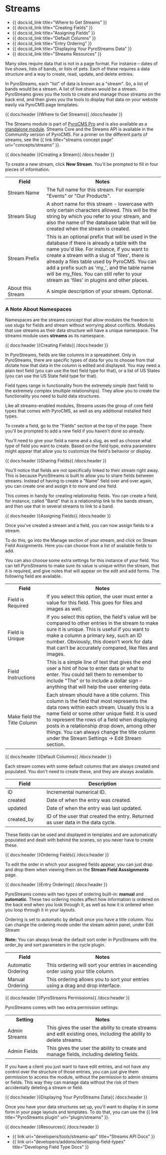 # Streams

* {{ docs:id_link title="Where to Get Streams" }}
* {{ docs:id_link title="Creating Fields" }}
* {{ docs:id_link title="Assigning Fields" }}
* {{ docs:id_link title="Default Columns" }}
* {{ docs:id_link title="Entry Ordering" }}
* {{ docs:id_link title="Displaying Your PyroStreams Data" }}
* {{ docs:id_link title="Streams Resources" }}

Many sites require data that is not in a page format. For instance – dates of live shows, lists of bands, or lists of pets. Each of these requires a data structure and a way to create, read, update, and delete entries.

In PyroStreams, each "list" of data is known as a "stream". So, a list of bands would be a stream. A list of live shows would be a stream. PyroStreams gives you the tools to create and manage those streams on the back end, and then gives you the tools to display that data on your website easily via PyroCMS page templates.

{{ docs:header }}Where to Get Streams{{ /docs:header }}

The Streams module is part of [PyroCMS Pro](https://www.pyrocms.com/store/details/pyrocms_professional) and is also available as a [standalone module](https://www.pyrocms.com/store/details/pyrostreams). Streams Core and the Streams API is available in the Community version of PyroCMS. For a primer on the different parts of streams, see the {{ link title="streams concept page" uri="concepts/streams" }}.

{{ docs:header }}Creating a Stream{{ /docs:header }}

To create a new stream, click **New Stream**. You'll be prompted to fill in four pieces of information.

<table>
	<tr>
		<th width="25%">Field</th>
		<th>Notes</th>
	</tr>
	<tr>
		<td>Stream Name</td>
		<td>The full name for this stream. For example "Events" or "Our Products".</td>
	</tr>
	<tr>
		<td>Stream Slug</td>
		<td>A short name for this stream - lowercase with only certain characters allowed. This will be the string by which you refer to your stream, and also the name of the database table that will be created when the stream is created.</td>
	</tr>
	<tr>
		<td>Stream Prefix</td>
		<td>This is an optional prefix that will be used in the database if there is already a table with the name you'd like. For instance, if you want to create a stream with a slug of 'files', there is already a files table used by PyroCMS. You can add a prefix such as 'my_', and the table name will be my_files. You can still refer to your stream as 'files' in plugins and other places.</td>
	</tr>
	<tr>
		<td>About this Stream</td>
		<td>A simple description of your stream. Optional.</td>
	</tr>
</table>

### A Note About Namespaces

Namespaces are the streams concept that allow modules the freedom to use slugs for fields and stream without worrying about conflicts. Modules that use streams as their data structure will have a unique namespace. The streams module uses **streams** as its namespace.

{{ docs:header }}Creating Fields{{ /docs:header }}

In PyroStreams, fields are like columns in a spreadsheet. Only in PyroStreams, there are specific types of data for you to choose from that dictate how that data in the column is edited and displayed. You may need a plain text field (you can use the text field type for that), or a list of US States (you can use the US State field type for that).

Field types range in functionality from the extremely simple (text field) to the extremely complex (multiple relationships). They allow you to create the functionality you need to build data structures.

Like all streams-enabled modules, Streams usses the group of core field types that comes with PyroCMS, as well as any additional installed field types.

To create a field, go to the "Fields" section at the top of the page. There you'll be prompted to add a new field if you haven't done so already.

You'll need to give your field a name and a slug, as well as choose what type of field you want to create. Based on the field type, extra parameters might appear that allow you to customize the field's behavior or display.

{{ docs:header }}Sharing Fields{{ /docs:header }}

You’ll notice that fields are not specifically linked to their stream right away. This is because PyroStreams is built to allow you to share fields between streams. Instead of having to create a "Name" field over and over again, you can create one and assign it to more and one field.

This comes in handy for creating relationship fields. You can create a field, for instance, called "Band" that is a relationship link to the bands stream, and then use that in several streams to link to a band.

{{ docs:header }}Assigning Fields{{ /docs:header }}

Once you've created a stream and a field, you can now assign fields to a stream.

To do this, go into the Manage section of your stream, and click on Stream Field Assignments. Here you can choose from a list of available fields to add.

You can also choose some extra settings for this instance of your field. You can tell PyroStreams to make sure its value is unique within the stream, that it is required, and give notes that will appear on the edit and add forms. The following field are available.

<table>
	<tr>
		<th width="25%">Field</th>
		<th>Notes</th>
	</tr>
	<tr>
		<td>Field is Required</td>
		<td>If you select this option, the user must enter a value for this field. This goes for files and images as well.</td>
	</tr>
	<tr>
		<td>Field is Unique</td>
		<td>If you select this option, the field's value will be compared to other entries in the stream to make sure it is unique. This is useful if you want to make a column a primary key, such an ID number. Obviously, this doesn’t work for data that can’t be accurately compared, like files and images.
</td>
	</tr>
	<tr>
		<td>Field Instructions</td>
		<td>This is a simple line of text that gives the end user a hint of how to enter data or what to enter. You could tell them to remember to include "The" or to include a dollar sign – anything that will help the user entering data.
 </td>
</tr>
	<tr>
		<td>Make field the Title Column</td>
		<td>Each stream should have a title column. This column is the field that most represents the data rows within each stream. Usually this is a name field or some other unique field. It is used to represent the rows of a field when displaying posts in a relationship drop down, among other things. You can always change the title column under the Stream Settings -> Edit Stream section.
</td>
	</tr>
</table>

{{ docs:header }}Default Columns{{ /docs:header }}

Each stream comes with some default columns that are always created and populated. You don't need to create these, and they are always available.

<table> 
	<thead> 
		<tr> 
		<th width="25%">Field</th>
			<th> 
				Description</th> 
		</tr> 
	</thead> 
	<tbody> 
		<tr> 
			<td> 
				ID</td> 
			<td> 
				Incremental numerical ID.</td> 
		</tr> 
		<tr> 
			<td> 
				created</td> 
			<td> 
				Date of when the entry was created.</td> 
		</tr> 
		<tr> 
			<td> 
				updated</td> 
			<td> 
				Date of when the entry was last updated.</td> 
		</tr> 
		<tr> 
			<td> 
				created_by</td> 
			<td> 
				ID of the user that created the entry. Returned as user data in the data cycle.</td> 
		</tr> 
	</tbody> 
</table> 

These fields can be used and displayed in templates and are automatically populated and dealt with behind the scenes, so you never have to create these.

{{ docs:header }}Ordering Fields{{ /docs:header }}

To edit the order in which your assigned fields appear, you can just drap and drop them when viewing them on the **Stream Field Asssignments** page.

{{ docs:header }}Entry Ordering{{ /docs:header }}

PyroStreams comes with two types of ordering built-in: **manual** and **automatic**. These two ordering modes affect how information is ordered on the back end when you look through it, as well as how it is ordered when you loop through it in your layouts.

Ordering is set to automatic by default once you have a title column. You can change the ordering mode under the stream admin panel, under Edit Stream

<div class="tip"><strong>Note:</strong> You can always break the default sort order in PyroStreams with the order_by and sort parameters in the cycle plugin.</div>

<table>
	<tr>
		<th width="25%">Field</th>
		<th>Notes</th>
	</tr>
	<tr>
		<td>Automatic Ordering</td>
		<td>This ordering will sort your entries in ascending order using your title column.</td>
	</tr>
	<tr>
		<td>Manual Ordering</td>
		<td>This ordering allows you to sort your entries using a drag and drop interface.</td>
	</tr>
</table>

{{ docs:header }}PyroStreams Permissions{{ /docs:header }}

PyroStreams comes with two extra permission settings:

<table>
	<tr>
		<th width="25%">Setting</th>
		<th>Notes</th>
	</tr>
	<tr>
		<td>Admin Streams</td>
		<td>This gives the user the ability to create streams and edit existing ones, including the ability to delete streams.</td>
	</tr>
	<tr>
		<td>Admin Fields</td>
		<td>This gives the user the ability to create and manage fields, including deleting fields.</td>
	</tr>
</table>

If you have a client you just want to have edit entries, and not have any control over the structure of those entries, you can just give them permission to access the module, without the permission to admin streams or fields. This way they can manage data without the risk of them accidentally deleting a stream or field.

{{ docs:header }}Displaying Your PyroStreams Data{{ /docs:header }}

Once you have your data structures set up, you'll want to display it in some form in your page layouts and templates. To do that, you can use the {{ link title="PyroStreams plugin" uri="plugin/streams" }}.

{{ docs:header }}Resources{{ /docs:header }}

* {{ link uri="developers/tools/streams-api" title="Streams API Docs" }}
* {{ link uri="developers/addons/developing-field-types" title="Developing Field Type Docs" }}